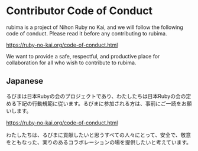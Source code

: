 # Contributor Code of Conduct

rubima is a project of Nihon Ruby no Kai, and we will follow the following code of conduct. Please read it before any contributing to rubima.

https://ruby-no-kai.org/code-of-conduct.html

We want to provide a safe, respectful, and productive place for collaboration for all who wish to contribute to rubima.

## Japanese

るびまは日本Rubyの会のプロジェクトであり、わたしたちは日本Rubyの会の定める下記の行動規範に従います。るびまに参加される方は、事前にご一読をお願いします。

https://ruby-no-kai.org/code-of-conduct.html

わたしたちは、るびまに貢献したいと思うすべての人々にとって、安全で、敬意をともなった、実りのあるコラボレーションの場を提供したいと考えています。
